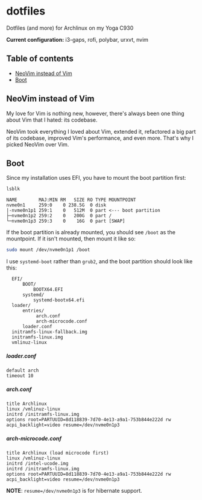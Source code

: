 # dotfiles

Dotfiles (and more) for Archlinux on my Yoga C930

**Current configuration:** i3-gaps, rofi, polybar, urxvt, nvim


## Table of contents

- [NeoVim instead of Vim](#neovim-instead-of-vim)
- [Boot](#boot)


##  NeoVim instead of Vim

My love for Vim is nothing new, however, there's always been one thing about Vim that I hated: its codebase.

NeoVim took everything I loved about Vim, extended it, refactored a big part of its codebase, improved
Vim's performance, and even more. That's why I picked NeoVim over Vim.


## Boot
 
Since my installation uses EFI, you have to mount the boot partition first:


```bash
lsblk
```

```
NAME        MAJ:MIN RM   SIZE RO TYPE MOUNTPOINT
nvme0n1     259:0    0 238.5G  0 disk 
|-nvme0n1p1 259:1    0   512M  0 part <--- boot partition
├─nvme0n1p2 259:2    0   200G  0 part /
└─nvme0n1p3 259:3    0    16G  0 part [SWAP]
```

If the boot partition is already mounted, you should see `/boot` as the mountpoint.
If it isn't mounted, then mount it like so:

```bash
sudo mount /dev/nvme0n1p1 /boot
```

I use `systemd-boot` rather than `grub2`, and the boot partition should look like this:

```
  EFI/
      BOOT/
          BOOTX64.EFI
      systemd/
          systemd-bootx64.efi
  loader/
      entries/
           arch.conf
           arch-microcode.conf
      loader.conf
  initramfs-linux-fallback.img
  initramfs-linux.img
  vmlinuz-linux
```


##### loader.conf
 
```
default arch
timeout 10
```


##### arch.conf

```
title Archlinux
linux /vmlinuz-linux
initrd /initramfs-linux.img
options root=PARTUUID=8d118839-7d70-4e13-a9a1-753b844e222d rw acpi_backlight=video resume=/dev/nvme0n1p3
```

 
##### arch-microcode.conf
 
```
title Archlinux (load microcode first)
linux /vmlinuz-linux
initrd /intel-ucode.img
initrd /initramfs-linux.img
options root=PARTUUID=8d118839-7d70-4e13-a9a1-753b844e222d rw acpi_backlight=video resume=/dev/nvme0n1p3
```

**NOTE**: `resume=/dev/nvme0n1p3` is for hibernate support.
